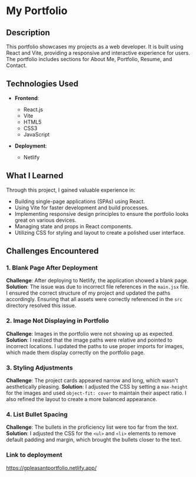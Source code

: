 # My Portfolio

## Description

This portfolio showcases my projects as a web developer. It is built using React and Vite, providing a responsive and interactive experience for users. The portfolio includes sections for About Me, Portfolio, Resume, and Contact.

## Technologies Used

- **Frontend**:
  - React.js
  - Vite
  - HTML5
  - CSS3
  - JavaScript
  
- **Deployment**:
  - Netlify

## What I Learned

Through this project, I gained valuable experience in:
- Building single-page applications (SPAs) using React.
- Using Vite for faster development and build processes.
- Implementing responsive design principles to ensure the portfolio looks great on various devices.
- Managing state and props in React components.
- Utilizing CSS for styling and layout to create a polished user interface.

## Challenges Encountered

### 1. Blank Page After Deployment
**Challenge**: After deploying to Netlify, the application showed a blank page.
**Solution**: The issue was due to incorrect file references in the `main.jsx` file. I ensured the correct structure of my project and updated the paths accordingly. Ensuring that all assets were correctly referenced in the `src` directory resolved this issue.

### 2. Image Not Displaying in Portfolio
**Challenge**: Images in the portfolio were not showing up as expected.
**Solution**: I realized that the image paths were relative and pointed to incorrect locations. I updated the paths to use proper imports for images, which made them display correctly on the portfolio page.

### 3. Styling Adjustments
**Challenge**: The project cards appeared narrow and long, which wasn't aesthetically pleasing.
**Solution**: I adjusted the CSS by setting a `max-height` for the images and used `object-fit: cover` to maintain their aspect ratio. I also refined the layout to create a more balanced appearance.

### 4. List Bullet Spacing
**Challenge**: The bullets in the proficiency list were too far from the text.
**Solution**: I adjusted the CSS for the `<ul>` and `<li>` elements to remove default padding and margin, which brought the bullets closer to the text.

### Link to deployment
https://gpleasantportfolio.netlify.app/
